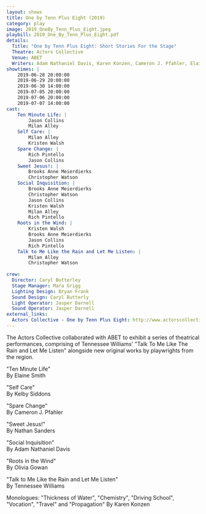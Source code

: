```yaml
---
layout: shows
title: One by Tenn Plus Eight (2019)
category: play
image: 2019_OneBy_Tenn_Plus_Eight.jpeg
playbill: 2019_One_By_Tenn_Plus_Eight.pdf
details:
  Title: "One by Tenn Plus Eight: Short Stories For the Stage"
  Theatre: Actors Collective
  Venue: ABET
  Writers: Adam Nathaniel Davis, Karen Konzen, Cameron J. Pfahler, Elaine Smith, Kelby Siddons, Nathan Sanders, Olivia Gowan, Tennessee Williams
showtimes: |
    2019-06-28 20:00:00
    2019-06-29 20:00:00
    2019-06-30 14:00:00
    2019-07-05 20:00:00
    2019-07-06 20:00:00
    2019-07-07 14:00:00
cast:
    Ten Minute Life: |
        Jason Collins 
        Milan Alley 
    Self Care: |
        Milan Alley 
        Kristen Walsh 
    Spare Change: |
        Rich Pintello 
        Jason Collins 
    Sweet Jesus!: |
        Brooks Anne Meierdierks 
        Christopher Watson 
    Social Inquisition: |
        Brooks Anne Meierdierks 
        Christopher Watson 
        Jason Collins 
        Kristen Walsh 
        Milan Alley 
        Rich Pintello 
    Roots in the Wind: |
        Kristen Walsh 
        Brooks Anne Meierdierks 
        Jason Collins 
        Rich Pintello 
    Talk to Me Like the Rain and Let Me Listen: |
        Milan Alley 
        Christopher Watson
  
crew:
  Director: Caryl Butterley
  Stage Manager: Mara Grigg
  Lighting Design: Bryan Frank
  Sound Design: Caryl Butterly
  Light Operator: Jasper Darnell
  Sound Operator: Jasper Darnell
external_links:
  Actors Collective - One by Tenn Plus Eight: http://www.actorscollective.com/one-by-tenn-plus-eight/
---
```

The Actors Collective collaborated with ABET to exhibit a series of theatrical performances, comprising of Tennessee Williams' "Talk To Me Like The Rain and Let Me Listen" alongside new original works by playwrights from the region.

"Ten Minute Life"  
By Elaine Smith

"Self Care"  
By Kelby Siddons

"Spare Change"  
By Cameron J. Pfahler

"Sweet Jesus!"  
By Nathan Sanders

"Social Inquisition"  
By Adam Nathaniel Davis

"Roots in the Wind"  
By Olivia Gowan  

"Talk to Me Like the Rain and Let Me Listen"  
By Tennessee Williams  

Monologues: "Thickness of Water", "Chemistry", "Driving School", "Vocation", "Travel" and "Propagation"
By Karen Konzen